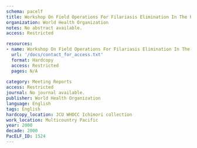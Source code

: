 ```yaml
---
schema: pacelf
title: Workshop On Field Operations For Filariasis Elimination In The Pacific Brisbane, Australia 16-20 October 2000
organization: World Health Organization
notes: No abstract available.
access: Restricted

resources:
- name: Workshop On Field Operations For Filariasis Elimination In The Pacific Brisbane, Australia 16-20 October 2000
  url: '/docs/contact_for_access.txt'
  format: Hardcopy
  access: Restricted
  pages: N/A
 
category: Meeting Reports
access: Restricted
journal: No journal available.
publisher: World Health Organization
language: English 
tags: English 
hardcopy_location: JCU WHOCC Ichimori collection
work_location: Multicountry Pacific
year: 2000
decade: 2000
PacELF_ID: 1524
---
```

